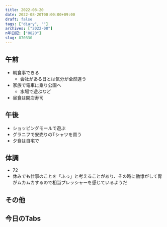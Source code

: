 ```yaml
---
title: 2022-08-20
date: 2022-08-20T00:00:00+09:00
draft: false
tags: ["diary", ""]
archives: ["2022-08"]
n年日記: ["0820"]
slug: 870330
---
```

## 午前
- 朝食事できる
  - 会社がある日とは気分が全然違う
- 家族で電車に乗り公園へ
  - 水場で遊ぶなど
- 昼食は開店寿司 
## 午後
- ショッピングモールで遊ぶ
- グラニフで安売りのTシャツを買う
- 夕食は自宅で
## 体調
- 72
- 休みでも仕事のことを「ふっ」と考えることがあり、その時に動悸がして胃がムカムカするので相当プレッシャーを感じているようだ
## その他
## 今日のTabs